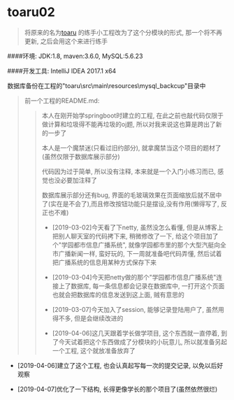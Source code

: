 # toaru02

>将原来的名为[toaru](https://github.com/Boba-Syu/toaru) 的练手小工程改为了这个分模块的形式, 那一个将不再更新, 之后会用这个来进行练手

####环境: JDK:1.8, maven:3.6.0, MySQL:5.6.23

####开发工具: IntelliJ IDEA 2017.1 x64

数据库备份在工程的"toaru\src\main\resources\mysql_backcup"目录中

>前一个工程的README.md: 
>>本人在刚开始学springboot时建立的工程, 在此之前也敲代码仅限于做计算和垃圾得不能再垃圾的oj题, 所以对我来说这也算是跨出了新的一步了
>>
>>本人是一个魔禁迷(只看过旧约部分), 就拿魔禁当这个项目的题材了(虽然仅限于数据库展示部分)
>>
>>代码因为过于简单, 所以没有注释, 本来就是一个入门小练习而已, 感觉也没必要加注释了
>>
>>数据库展示部分还有bug, 界面的毛玻璃效果在页面缩放后就不居中了(实在是不会了),而且修改按钮功能只是摆设,没有作用(懒得写了, 反正也不难)
>>
>>- [2019-03-02]今天看了下netty, 虽然没怎么看懂, 但是从博客上把别人聊天室的代码拷下来, 稍微修改了一下, 给这个项目加了个"学园都市信息广播系统", 就像学园都市里的那个大型汽艇向全市广播新闻一样, 蛮好玩的, 下一周就准备吧代码弄懂, 然后试着把广播系统的信息用某种方式保存下来
>>
>>- [2019-03-04]今天把netty做的那个"学园都市信息广播系统"连接上了数据库, 每一条信息都会记录在数据库中, 一打开这个页面也就会把数据库的信息发送到这上面, 贼有意思的
>>
>>- [2019-03-07]今天加入了session, 能够记录登陆用户了, 虽然用得不多, 但是会继续改进的
>>
>>- [2019-04-06]这几天跟着学长做学项目, 这个东西就一直停着, 到了今天试着把这个东西做成了分模块的小玩意儿, 所以就准备另起一个工程, 这个就放准备放弃了

- [2019-04-06]建立了这个工程, 也会认真起写每一次的提交记录, 以免以后好观察

- [2019-04-07]优化了一下结构, 长得更像学长的那个项目了(虽然依然很烂)